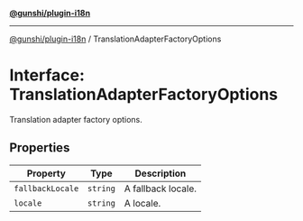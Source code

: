 [**@gunshi/plugin-i18n**](../index.md)

---

[@gunshi/plugin-i18n](../index.md) / TranslationAdapterFactoryOptions

# Interface: TranslationAdapterFactoryOptions

Translation adapter factory options.

## Properties

| Property                                     | Type     | Description        |
| -------------------------------------------- | -------- | ------------------ |
| <a id="fallbacklocale"></a> `fallbackLocale` | `string` | A fallback locale. |
| <a id="locale"></a> `locale`                 | `string` | A locale.          |
